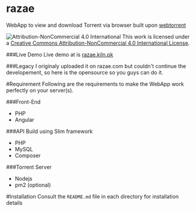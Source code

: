 # razae
WebApp to view and download Torrent via browser built upon [webtorrent](https://github.com/feross/webtorrent)

![Attribution-NonCommercial 4.0 International](https://i.creativecommons.org/l/by-nc/4.0/80x15.png)
This work is licensed under a [Creative Commons Attribution-NonCommercial 4.0 International License](http://creativecommons.org/licenses/by-nc/4.0/).

###Live Demo
Live demo at is [razae.kiln.pk](http://bit.ly/2hrPmTD)

###Legacy
I originaly uploaded it on razae.com but couldn't continue the developement, so here is the opensource so you guys can do it.

#Requirement
Following are the requirements to make the WebApp work perfectly on your server(s).

###Front-End
- PHP
- Angular

###API
Build using Slim framework
- PHP
- MySQL
- Composer
  
###Torrent Server
- Nodejs
- pm2 (optional)

#Installation
Consult the `README.md` file in each directory for installation details
